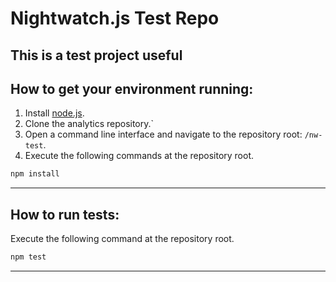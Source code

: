 # Nightwatch.js Test Repo
This is a test project useful 
---

## How to get your environment running:
1. Install [node.js](https://nodejs.org/en/download/).
2. Clone the analytics repository.`
3. Open a command line interface and navigate to the repository root: `/nw-test`.
4. Execute the following commands at the repository root.
```bash
npm install
```

---

## How to run tests:

Execute the following command at the repository root.
```bash
npm test
```

---